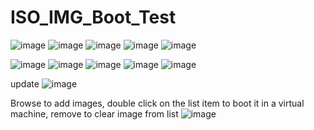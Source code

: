 # ISO_IMG_Boot_Test


![image](https://user-images.githubusercontent.com/77209365/221789472-802c425f-1246-49bd-93ae-9a7ca784d735.png)
![image](https://user-images.githubusercontent.com/77209365/221789515-7fe32801-d5f0-4935-804c-56d26e26c500.png)
![image](https://user-images.githubusercontent.com/77209365/221789568-93b0a150-591c-4bd1-b933-0346686b1a4c.png)
![image](https://user-images.githubusercontent.com/77209365/221789643-32fbb832-3f0f-4be7-b937-d81d7221444f.png)
![image](https://user-images.githubusercontent.com/77209365/221789670-876c6088-e9a8-43e5-86c3-4d17e9fdb02f.png)

![image](https://user-images.githubusercontent.com/77209365/221791273-73a070df-aa05-4c08-948d-7e81ddeda704.png)
![image](https://user-images.githubusercontent.com/77209365/221791316-b60d2bb4-1390-4a97-baf9-86a1a40d08ed.png)
![image](https://user-images.githubusercontent.com/77209365/221791388-b7df3703-d2fd-491b-9728-9b98dd628ba8.png)
![image](https://user-images.githubusercontent.com/77209365/221791584-c2d8b4cf-415b-4bd3-ade0-e162120be794.png)
![image](https://user-images.githubusercontent.com/77209365/221791756-3fdb9a85-eac0-427c-8120-05f0b0864e97.png)




update
![image](https://user-images.githubusercontent.com/77209365/219871940-760ff03a-4fed-4a53-9fa2-34b49874a7d5.png)

Browse to add images, double click on the list item to boot it in a virtual machine, remove to clear image from list
![image](https://user-images.githubusercontent.com/77209365/219852484-ccb5451c-b36e-47f5-b934-c3fd912a6b55.png)
